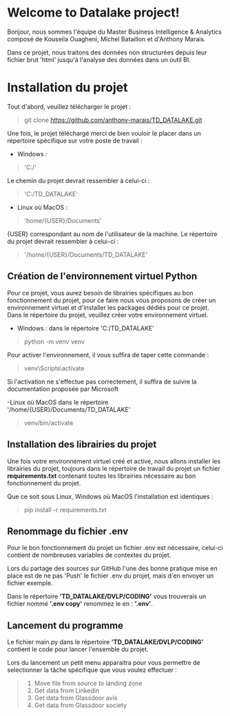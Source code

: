 # Welcome to Datalake project!

Bonjour, nous sommes l'équipe du Master Business Intelligence & Analytics composé de Kouseila Ouagheni, Michel Bataillon et d'Anthony Marais.

Dans ce projet, nous traitons des données non structurées depuis leur fichier brut 'html' jusqu'à l'analyse des données dans un outil BI.


# Installation du projet

Tout d'abord, veuillez télécharger le projet :
> git clone  https://github.com/anthony-marais/TD_DATALAKE.git


Une fois, le projet téléchargé merci de bien vouloir le placer dans un répertoire spécifique sur votre poste de travail :

- Windows :
> 'C:/' 

Le chemin du projet devrait ressembler à celui-ci : 
> 'C:/TD_DATALAKE'
- Linux où MacOS :
> 'home/{USER}/Documents' 

{USER} correspondant au nom de l'utilisateur de la machine. Le répertoire du projet devrait ressembler à celui-ci :
> '/home/{USER}/Documents/TD_DATALAKE'


## Création de l'environnement virtuel Python

Pour ce projet, vous aurez besoin de librairies spécifiques au bon fonctionnement du projet, pour ce faire nous vous proposons de créer un environnement virtuel et d'installer les packages dédiés pour ce projet.
Dans le répertoire du projet, veuillez créer votre environnement virtuel.

- Windows :
dans le répertoire 'C:/TD_DATALAKE'
> python -m venv venv
>
Pour activer l'environnement, il vous suffira de taper cette commande :
> venv\Scripts\activate

Si l'activation ne s'effectue pas correctement, il suffira de suivre la documentation proposée par Microsoft

-Linux où MacOS
dans le répertoire  '/home/{USER}/Documents/TD_DATALAKE'
> venv/bin/activate 


## Installation des librairies du projet

Une fois votre environnement virtuel créé et activé, nous allons installer les librairies du projet, toujours dans le répertoire de travail du projet un fichier **requirements.txt** contenant toutes les librairies nécessaire au bon fonctionnement du projet.

Que ce soit sous Linux, Windows où MacOS l'installation est identiques :
> pip install -r requirements.txt

## Renommage du fichier .env

Pour le bon fonctionnement du projet un fichier .env est nécessaire, celui-ci contient de nombreuses variables de contextes du projet. 

Lors du partage des sources sur GitHub l'une des bonne pratique mise en place est de ne pas 'Push' le fichier .env du projet, mais d'en envoyer un fichier exemple.

Dans le répertoire **'TD_DATALAKE/DVLP/CODING'** vous trouverais un fichier nommé **'.env copy'** renommez le en : **'.env'**.

## Lancement du programme

Le fichier main.py dans le répertoire  **'TD_DATALAKE/DVLP/CODING'** contient le code pour lancer l'ensemble du projet.

Lors du lancement un petit menu apparaitra pour vous permettre de selectionner la tâche spécifique que vous voulez effectuer :

>1. Move file from source to landing zone
>2. Get data from Linkedin
>3. Get data from Glassdoor avis
>4. Get data from Glassdoor society

